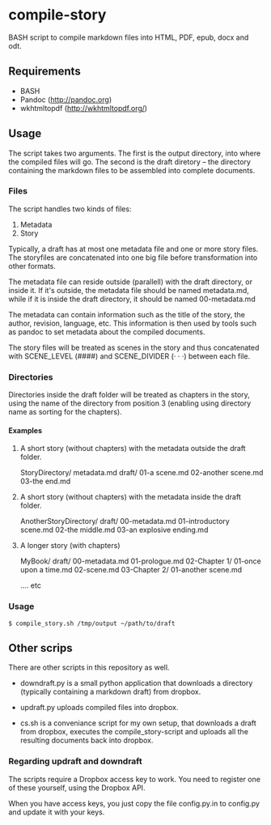 # compile-story
BASH script to compile markdown files into HTML, PDF, epub, docx and odt.

## Requirements

* BASH
* Pandoc (http://pandoc.org)
* wkhtmltopdf (http://wkhtmltopdf.org/)

## Usage

The script takes two arguments.
The first is the output directory, into where the compiled files will go.
The second is the draft diretory – the directory containing the markdown files to be assembled into complete documents.

### Files

The script handles two kinds of files:

1. Metadata
2. Story

Typically, a draft has at most one metadata file and one or more story files. The storyfiles are concatenated into one big file before transformation into other formats.

The metadata file can reside outside (parallell) with the draft directory, or inside it. If it's outside, the metadata file should be named metadata.md, while if it is inside the draft directory, it should be named 00-metadata.md

The metadata can contain information such as the title of the story, the author, revision, language, etc. This information is then used by tools such as pandoc to set metadata about the compiled documents.

The story files will be treated as scenes in the story and thus concatenated with SCENE\_LEVEL (####) and SCENE\_DIVIDER (· · ·) between each file.

### Directories

Directories inside the draft folder will be treated as chapters in the story, using the name of the directory from position 3 (enabling using directory name as sorting for the chapters).

#### Examples

1. A short story (without chapters) with the metadata outside the draft folder.

    StoryDirectory/
        metadata.md
        draft/
            01-a scene.md
            02-another scene.md
            03-the end.md

2. A short story (without chapters) with the metadata inside the draft folder.

    AnotherStoryDirectory/
        draft/
            00-metadata.md
            01-introductory scene.md
            02-the middle.md
            03-an explosive ending.md


3. A longer story (with chapters)

    MyBook/
        draft/
            00-metadata.md
            01-prologue.md
            02-Chapter 1/
                01-once upon a time.md
                02-scene.md
            03-Chapter 2/
                01-another scene.md

    .... etc

### Usage

    $ compile_story.sh /tmp/output ~/path/to/draft

## Other scrips

There are other scripts in this repository as well.

* downdraft.py is a small python application that downloads a directory (typically containing a markdown draft) from dropbox.

* updraft.py uploads compiled files into dropbox.

* cs.sh is a conveniance script for my own setup, that downloads a draft from dropbox, executes the compile\_story-script and uploads all the resulting documents back into dropbox.

### Regarding updraft and downdraft

The scripts require a Dropbox access key to work. You need to register one of these yourself, using the Dropbox API. 

When you have access keys, you just copy the file config.py.in to config.py and update it with your keys.


